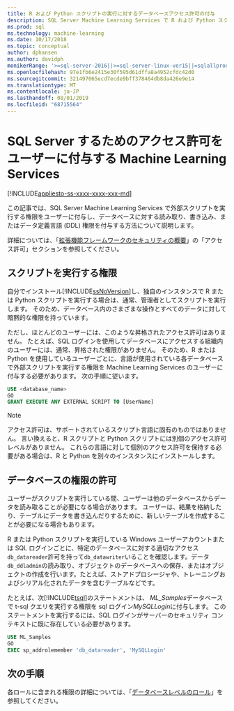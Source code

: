 ```yaml
---
title: R および Python スクリプトの実行に対するデータベースアクセス許可の付与
description: SQL Server Machine Learning Services で R および Python スクリプトの実行に対するデータベースユーザーのアクセス許可を付与する方法について説明します。
ms.prod: sql
ms.technology: machine-learning
ms.date: 10/17/2018
ms.topic: conceptual
author: dphansen
ms.author: davidph
monikerRange: '>=sql-server-2016||>=sql-server-linux-ver15||=sqlallproducts-allversions'
ms.openlocfilehash: 97e1fb6e2415e30f595d61dffa8a4952cfdc42d0
ms.sourcegitcommit: 321497065ecd7ecde9bff378464db8da426e9e14
ms.translationtype: MT
ms.contentlocale: ja-JP
ms.lasthandoff: 08/01/2019
ms.locfileid: "68715564"
---
```

# <a name="give-users-permission-to-sql-server-machine-learning-services"></a>SQL Server するためのアクセス許可をユーザーに付与する Machine Learning Services
[!INCLUDE[appliesto-ss-xxxx-xxxx-xxx-md](../../includes/appliesto-ss-xxxx-xxxx-xxx-md.md)]

この記事では、SQL Server Machine Learning Services で外部スクリプトを実行する権限をユーザーに付与し、データベースに対する読み取り、書き込み、またはデータ定義言語 (DDL) 権限を付与する方法について説明します。

詳細については、「[拡張機能フレームワークのセキュリティの概要](../../advanced-analytics/concepts/security.md#permissions)」の「アクセス許可」セクションを参照してください。

<a name="permissions-external-script"></a>

## <a name="permission-to-run-scripts"></a>スクリプトを実行する権限

自分でインストール[!INCLUDE[ssNoVersion](../../includes/ssnoversion-md.md)]し、独自のインスタンスで R または Python スクリプトを実行する場合は、通常、管理者としてスクリプトを実行します。 そのため、データベース内のさまざまな操作とすべてのデータに対して暗黙的な権限を持っています。

ただし、ほとんどのユーザーには、このような昇格されたアクセス許可はありません。 たとえば、SQL ログインを使用してデータベースにアクセスする組織内のユーザーには、通常、昇格された権限がありません。 そのため、R または Python を使用しているユーザーごとに、言語が使用されている各データベースで外部スクリプトを実行する権限を Machine Learning Services のユーザーに付与する必要があります。 次の手順に従います。

```sql
USE <database_name>
GO
GRANT EXECUTE ANY EXTERNAL SCRIPT TO [UserName]
```

> [!NOTE]
> アクセス許可は、サポートされているスクリプト言語に固有のものではありません。 言い換えると、R スクリプトと Python スクリプトには別個のアクセス許可レベルがありません。 これらの言語に対して個別のアクセス許可を保持する必要がある場合は、R と Python を別々のインスタンスにインストールします。

<a name="permissions-db"></a> 

## <a name="grant-databases-permissions"></a>データベースの権限の許可

ユーザーがスクリプトを実行している間、ユーザーは他のデータベースからデータを読み取ることが必要になる場合があります。 ユーザーは、結果を格納したり、テーブルにデータを書き込んだりするために、新しいテーブルを作成することが必要になる場合もあります。

R または Python スクリプトを実行している Windows ユーザーアカウントまたは SQL ログインごとに、特定のデータベースに対する適切なアクセス`db_datareader`許可を持って`db_datawriter`いることを確認します。データ`db_ddladmin`の読み取り、オブジェクトのデータベースへの保存、またはオブジェクトの作成を行います。たとえば、ストアドプロシージャや、トレーニングおよびシリアル化されたデータを含むテーブルなどです。

たとえば、次[!INCLUDE[tsql](../../includes/tsql-md.md)]のステートメントは、 *ML_Samples*データベースで t-sql クエリを実行する権限を sql ログイン*MySQLLogin*に付与します。 このステートメントを実行するには、SQL ログインがサーバーのセキュリティ コンテキストに既に存在している必要があります。

```sql
USE ML_Samples
GO
EXEC sp_addrolemember 'db_datareader', 'MySQLLogin'
```

## <a name="next-steps"></a>次の手順

各ロールに含まれる権限の詳細については、「[データベースレベルのロール](../../relational-databases/security/authentication-access/database-level-roles.md)」を参照してください。